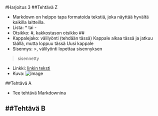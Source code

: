 #Harjoitus 3 
##Tehtävä Z 
- Markdown on helppo tapa formatoida tekstiä, joka näyttää hyvältä
kaikilla laitteilla.
- Lista: * tai -
- Otsikko: #, kakkostason otsikko ##
- Kappalejako: välilyönti (tehdään tässä)
Kappale alkaa tässä
ja jatkuu täällä, mutta loppuu tässä 
Uusi kappale 
- Sisennys: >, välilyönti lopettaa sisennyksen
>sisennetty 
- Linkki: [linkin teksti](www.google.fi)
- Kuva: ![image](https://upload.wikimedia.org/wikipedia/commons/thumb/3/35/Tux.svg/1200px-Tux.svg.png)

##Tehtävä A
- Tee tehtävä Markdownina

##Tehtävä B
- 
